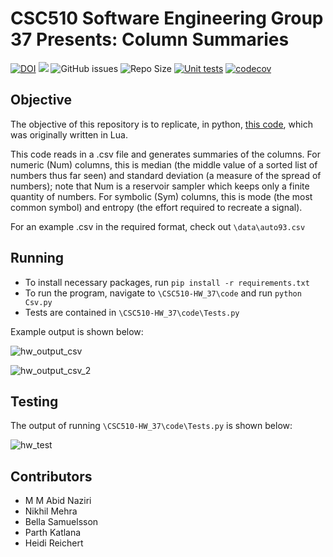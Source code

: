 # CSC510 Software Engineering Group 37 Presents: Column Summaries
[![DOI](https://zenodo.org/badge/545583203.svg)](https://zenodo.org/badge/latestdoi/545583203)
<a href="https://github.com/Nikhil1912/CSC510-HW_37/main/LICENSE.md"><img src="https://img.shields.io/github/license/Nikhil1912/CSC510-HW_37?style=plastic" /></a>
![GitHub issues](https://img.shields.io/github/issues/Nikhil1912/CSC510-HW_37)
![Repo Size](https://img.shields.io/github/repo-size/Nikhil1912/CSC510-HW_37?color=brightgreen)
[![Unit tests](https://github.com/Nikhil1912/CSC510-HW_37/actions/workflows/unit-tests.yml/badge.svg)](https://github.com/Nikhil1912/CSC510-HW_37/actions/workflows/unit-tests.yml)
[![codecov](https://codecov.io/github/Nikhil1912/CSC510-HW_37/branch/main/graph/badge.svg?token=03R0LN63ZO)](https://codecov.io/github/Nikhil1912/CSC510-HW_37)

## Objective
The objective of this repository is to replicate, in python, [this code](https://github.com/txt/se22/blob/main/etc/pdf/csv.pdf), which was originally written in Lua. 

This code reads in a .csv file and generates summaries of the columns. For numeric (Num) columns, this is median (the middle value of a sorted list of numbers thus far seen) and standard deviation (a measure of the spread of numbers); note that Num is a reservoir sampler which keeps only a finite quantity of numbers. For symbolic (Sym) columns, this is mode (the most common symbol) and entropy (the effort required to recreate a signal). 

For an example .csv in the required format, check out `\data\auto93.csv`

## Running
* To install necessary packages, run `pip install -r requirements.txt`
* To run the program, navigate to `\CSC510-HW_37\code` and run `python Csv.py`
* Tests are contained in `\CSC510-HW_37\code\Tests.py`

Example output is shown below:


![hw_output_csv](https://user-images.githubusercontent.com/112109564/193937499-81c90369-a0e8-472b-bb4b-2a696a32ce6a.PNG)

![hw_output_csv_2](https://user-images.githubusercontent.com/112109564/193937508-f4f36d3e-8fa3-4df3-a798-5337af73f249.PNG)

## Testing
The output of running `\CSC510-HW_37\code\Tests.py` is shown below:

![hw_test](https://user-images.githubusercontent.com/112109564/193937316-195d8279-6969-42ed-87ed-9145cd62c780.PNG)

## Contributors
* M M Abid Naziri
* Nikhil Mehra
* Bella Samuelsson
* Parth Katlana
* Heidi Reichert
